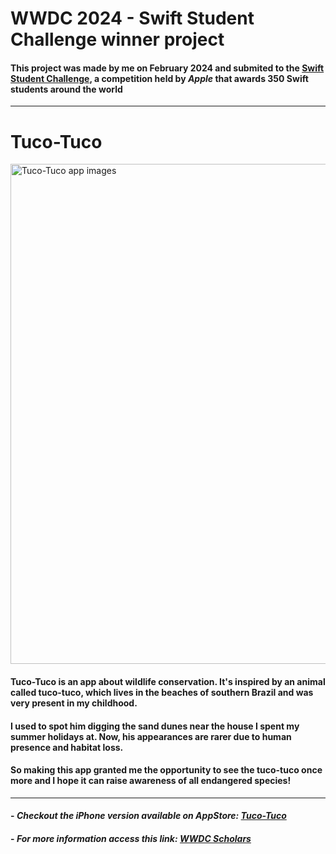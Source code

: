 # WWDC 2024 - Swift Student Challenge winner project

#### This project was made by me on February 2024 and submited to the <a href="https://developer.apple.com/swift-student-challenge/">Swift Student Challenge</a>, a competition held by *Apple* that awards 350 Swift students around the world

---

# Tuco-Tuco

<img src="./README-images/Tuco-Tuco.png" width="800" alt="Tuco-Tuco app images">

#### Tuco-Tuco is an app about wildlife conservation. It's inspired by an animal called tuco-tuco, which lives in the beaches of southern Brazil and was very present in my childhood. 

#### I used to spot him digging the sand dunes near the house I spent my summer holidays at. Now, his appearances are rarer due to human presence and habitat loss. 

#### So making this app granted me the opportunity to see the tuco-tuco once more and I hope it can raise awareness of all endangered species!

---

#### - *Checkout the iPhone version available on AppStore: <a href="https://apps.apple.com/br/app/the-tuco-tuco/id6481862059?l=en-GB">Tuco-Tuco</a>*
#### - *For more information access this link: <a href="https://www.wwdcscholars.com/s/804C110F-384C-4679-A1A8-34E42B641DA4/2024">WWDC Scholars</a>*


